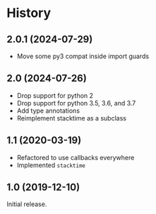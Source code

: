 # History

## 2.0.1 (2024-07-29)

- Move some py3 compat inside import guards

## 2.0 (2024-07-26)

- Drop support for python 2
- Drop support for python 3.5, 3.6, and 3.7
- Add type annotations
- Reimplement stacktime as a subclass

## 1.1 (2020-03-19)

- Refactored to use callbacks everywhere
- Implemented `stacktime`

## 1.0 (2019-12-10)

Initial release.
